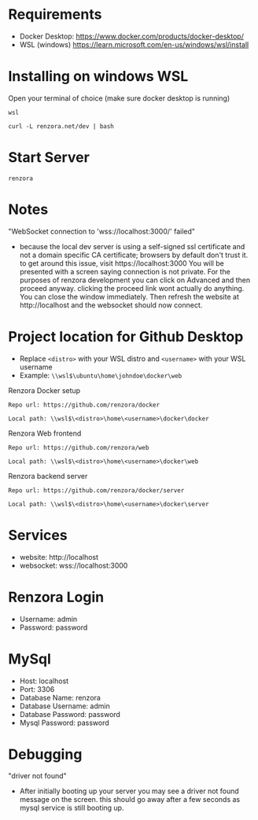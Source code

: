 # Requirements
- Docker Desktop: https://www.docker.com/products/docker-desktop/
- WSL (windows) https://learn.microsoft.com/en-us/windows/wsl/install

# Installing on windows WSL

Open your terminal of choice (make sure docker desktop is running)
```
wsl
```
```
curl -L renzora.net/dev | bash
```

# Start Server
```
renzora
```

# Notes
"WebSocket connection to 'wss://localhost:3000/' failed"
- because the local dev server is using a self-signed ssl certificate and not a domain specific CA certificate; browsers by default don't trust it. to get around this issue, visit https://localhost:3000 You will be presented with a screen saying connection is not private. For the purposes of renzora development you can click on Advanced and then proceed anyway. clicking the proceed link wont actually do anything. You can close the window immediately. Then refresh the website at http://localhost and the websocket should now connect.


# Project location for Github Desktop
- Replace ```<distro>``` with your WSL distro and ```<username>``` with your WSL username
- Example: ```\\wsl$\ubuntu\home\johndoe\docker\web```

Renzora Docker setup
```
Repo url: https://github.com/renzora/docker

Local path: \\wsl$\<distro>\home\<username>\docker\docker
```

Renzora Web frontend
```
Repo url: https://github.com/renzora/web

Local path: \\wsl$\<distro>\home\<username>\docker\web
```

Renzora backend server
```
Repo url: https://github.com/renzora/docker/server

Local path: \\wsl$\<distro>\home\<username>\docker\server
```

# Services
- website: http://localhost
- websocket: wss://localhost:3000

# Renzora Login
- Username: admin
- Password: password

# MySql
- Host: localhost
- Port: 3306
- Database Name: renzora
- Database Username: admin
- Database Password: password
- Mysql Password: password

# Debugging

"driver not found"
- After initially booting up your server you may see a driver not found message on the screen. this should go away after a few seconds as mysql service is still booting up.

